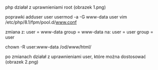 php działał z uprawnieniami root (obrazek 1.png)



poprawki
adduser user
usermod -a -G www-data user
vim /etc/php/8.1/fpm/pool.d/www.conf

zmiana z:
user = www-data
group = www-data
na:
user = user
group = user

chown -R user:www-data /od/www/html/
 
po zmianach działał z uprawnieniami user, które można dostosować (obrazek 2.png)
